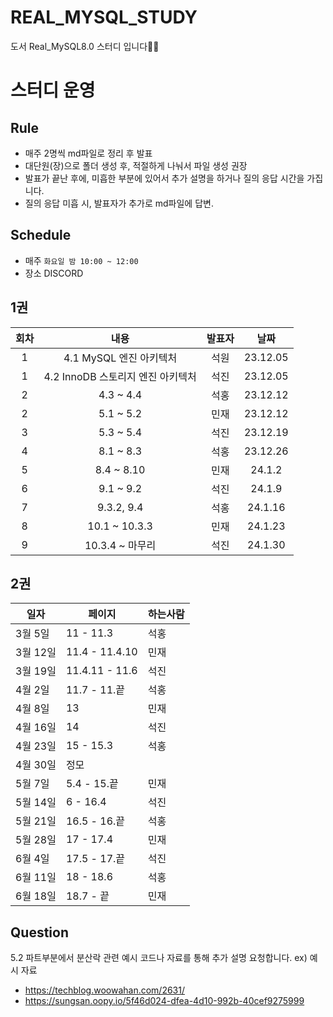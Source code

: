 # REAL_MYSQL_STUDY
도서 Real_MySQL8.0 스터디 입니다✍🏻

# 스터디 운영

## Rule
* 매주 2명씩 md파일로 정리 후 발표
* 대단원(장)으로 폴더 생성 후, 적절하게 나눠서 파일 생성 권장
* 발표가 끝난 후에, 미흡한 부분에 있어서 추가 설명을 하거나 질의 응답 시간을 가집니다.
* 질의 응답 미흡 시, 발표자가 추가로 md파일에 답변.

## Schedule
- 매주  `화요일 밤 10:00 ~ 12:00`  
- 장소 DISCORD
 
 
 ## 1권
|회차|내용|발표자|날짜|
| :---: | :---: | :---: | :---: |
| 1 | 4.1 MySQL 엔진 아키텍처 | 석원 | 23.12.05 |
| 1 | 4.2 InnoDB 스토리지 엔진 아키텍처 | 석진 | 23.12.05 |
| 2 | 4.3 ~ 4.4 | 석홍 | 23.12.12 |
| 2 | 5.1 ~ 5.2 | 민재 | 23.12.12 |
| 3 | 5.3 ~ 5.4 | 석진 | 23.12.19 |
| 4 | 8.1 ~ 8.3 | 석홍 | 23.12.26 |
| 5 | 8.4 ~ 8.10  | 민재 | 24.1.2 |
| 6 | 9.1 ~ 9.2 | 석진 | 24.1.9 |
| 7 | 9.3.2, 9.4  | 석홍 | 24.1.16 |
| 8 | 10.1 ~ 10.3.3  | 민재 | 24.1.23 |
| 9 | 10.3.4 ~ 마무리 | 석진 | 24.1.30 |

## 2권
|일자|페이지|하는사람|
|-------|----------|----|
|3월 5일|11 - 11.3|석홍|
|3월 12일|11.4 - 11.4.10|민재|
|3월 19일|11.4.11 - 11.6|석진|
|4월 2일|11.7 - 11.끝|석홍|
|4월 8일|13|민재|
|4월 16일|14|석진|
|4월 23일|15 - 15.3|석홍|
|4월 30일| 정모 |  |
|5월 7일|5.4 - 15.끝|민재|
|5월 14일|6 - 16.4|석진|
|5월 21일|16.5 - 16.끝|석홍|
|5월 28일|17 - 17.4|민재|
|6월 4일|17.5 - 17.끝|석진|
|6월 11일|18 - 18.6|석홍|
|6월 18일|18.7 - 끝|민재|

## Question
5.2 파트부분에서 분산락 관련 예시 코드나 자료를 통해 추가 설명 요청합니다. 
ex) 예시 자료   
* https://techblog.woowahan.com/2631/
* https://sungsan.oopy.io/5f46d024-dfea-4d10-992b-40cef9275999
